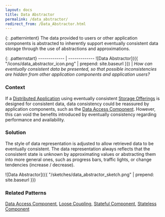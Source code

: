 ```yaml
---
layout: docs
title: Data Abstractor
permalink: /data_abstractor/
redirect_from: /Data_Abstractor.html
---
```


{: .patternintent}
The data provided to users or other application components is abstracted to inherently support eventually consistent data storage through the use of abstractions and approximations.

{: .patternstart}
------------- | -------------
![Data Abstractor]({{ "/icons/data_abstractor_icon.png" | prepend: site.baseurl }})  | *How can eventually consistent data be presented, so that possible inconsistencies are hidden from other application components and application users?*

### Context
If a [Distributed Application](/distributed_application/) using eventually consistent [Storage Offerings](/#cloud_offerings) is designed for consistent data, data consistency could be reassured by application components, such as the [Data Access Component](/data_access_component/). However, this can void the benefits introduced by eventually consistency regarding performance and availability.

### Solution
The style of data representation is adjusted to allow retrieved data to be eventually consistent. The data representation always reflects that the consistent state is unknown by approximating values or abstracting them into more general ones, such as progress bars, traffic lights, or change tendencies (increase / decrease).
 
![Data Abstractor]({{ "/sketches/data_abstractor_sketch.png" | prepend: site.baseurl }})

### Related Patterns
[Data Access Component](/data_access_component/), [Loose Coupling](/loose_coupling/), [Stateful Component](/stateful_component/), [Stateless Component](/stateless_component/)